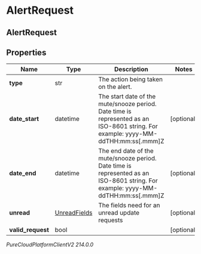 # AlertRequest

## AlertRequest

## Properties

|Name | Type | Description | Notes|
|------------ | ------------- | ------------- | -------------|
| **type** | str | The action being taken on the alert. | |
| **date_start** | datetime | The start date of the mute/snooze period. Date time is represented as an ISO-8601 string. For example: yyyy-MM-ddTHH:mm:ss[.mmm]Z | [optional] |
| **date_end** | datetime | The end date of the mute/snooze period. Date time is represented as an ISO-8601 string. For example: yyyy-MM-ddTHH:mm:ss[.mmm]Z | [optional] |
| **unread** | [UnreadFields](UnreadFields) | The fields need for an unread update requests | [optional] |
| **valid_request** | bool |  | [optional] |



_PureCloudPlatformClientV2 214.0.0_
